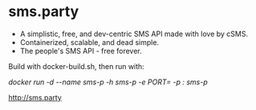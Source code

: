 # sms.party

- A simplistic, free, and dev-centric SMS API made with love by cSMS.
- Containerized, scalable, and dead simple.
- The people's SMS API - free forever.

Build with docker-build.sh, then run with:

*docker run -d --name sms-p -h sms-p -e PORT=<port> -p <port>:<port> sms-p*


http://sms.party